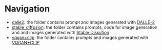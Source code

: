 # Navigation
* [dalle2](https://github.com/Anonimous-Submission/anonymous_submission/tree/main/dalle2): the folder contains prompt and images generated with [DALLE-2](https://en.wikipedia.org/wiki/DALL-E)
* [stable_diffusion](https://github.com/Anonimous-Submission/anonymous_submission/tree/main/stable_diffusion): the folder contains prompts, code for image generation and and images generated with [Stable Dissufion](https://en.wikipedia.org/wiki/Stable_Diffusion)
* [vqgan+clip](https://github.com/Anonimous-Submission/anonymous_submission/tree/main/vqgan%2Bclip): the folder contains prompts and images generated with [VQGAN+CLIP](https://arxiv.org/abs/2204.08583)
